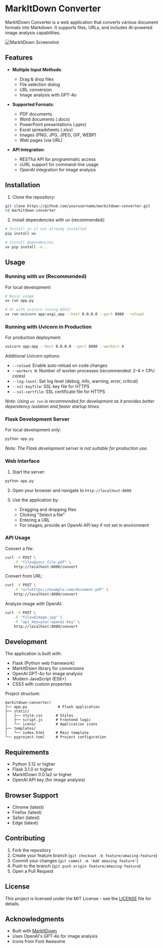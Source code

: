 # MarkItDown Converter

MarkItDown Converter is a web application that converts various document formats into Markdown. It supports files, URLs, and includes AI-powered image analysis capabilities.

![MarkItDown Screenshot](screenshot.png)

## Features

- **Multiple Input Methods**:
  - Drag & drop files
  - File selection dialog
  - URL conversion
  - Image analysis with GPT-4o

- **Supported Formats**:
  - PDF documents
  - Word documents (.docx)
  - PowerPoint presentations (.pptx)
  - Excel spreadsheets (.xlsx)
  - Images (PNG, JPG, JPEG, GIF, WEBP)
  - Web pages (via URL)

- **API Integration**:
  - RESTful API for programmatic access
  - cURL support for command-line usage
  - OpenAI integration for image analysis

## Installation

1. Clone the repository:
```bash
git clone https://github.com/yourusername/markitdown-converter.git
cd markitdown-converter
```

2. Install dependencies with uv (recommended):
```bash
# Install uv if not already installed
pip install uv

# Install dependencies
uv pip install -e .
```

## Usage

### Running with uv (Recommended)

For local development:
```bash
# Basic usage
uv run app.py

# Or with uvicorn (using ASGI)
uv run uvicorn app:asgi_app --host 0.0.0.0 --port 8080 --reload
```

### Running with Uvicorn in Production

For production deployment:
```bash
uvicorn app:app --host 0.0.0.0 --port 8080 --workers 4
```

Additional Uvicorn options:
- `--reload`: Enable auto-reload on code changes
- `--workers N`: Number of worker processes (recommended: 2-4 × CPU cores)
- `--log-level`: Set log level (debug, info, warning, error, critical)
- `--ssl-keyfile`: SSL key file for HTTPS
- `--ssl-certfile`: SSL certificate file for HTTPS

*Note: Using `uv run` is recommended for development as it provides better dependency isolation and faster startup times.*

### Flask Development Server

For local development only:
```bash
python app.py
```

*Note: The Flask development server is not suitable for production use.*

### Web Interface

1. Start the server:
```bash
python app.py
```

2. Open your browser and navigate to `http://localhost:8080`

3. Use the application by:
   - Dragging and dropping files
   - Clicking "Select a file"
   - Entering a URL
   - For images, provide an OpenAI API key if not set in environment

### API Usage

Convert a file:
```bash
curl -X POST \
    -F "file=@your_file.pdf" \
    http://localhost:8080/convert
```

Convert from URL:
```bash
curl -X POST \
    -F "url=https://example.com/document.pdf" \
    http://localhost:8080/convert
```

Analyze image with OpenAI:
```bash
curl -X POST \
    -F "file=@image.jpg" \
    -F "api_key=your-openai-key" \
    http://localhost:8080/convert
```

## Development

The application is built with:
- Flask (Python web framework)
- MarkItDown library for conversions
- OpenAI GPT-4o for image analysis
- Modern JavaScript (ES6+)
- CSS3 with custom properties

Project structure:
```
markitdown-converter/
├── app.py              # Flask application
├── static/
│   ├── style.css      # Styles
│   ├── script.js      # Frontend logic
│   └── icons/         # Application icons
├── templates/
│   └── index.html     # Main template
└── pyproject.toml     # Project configuration
```

## Requirements

- Python 3.12 or higher
- Flask 3.1.0 or higher
- MarkItDown 0.0.1a2 or higher
- OpenAI API key (for image analysis)

## Browser Support

- Chrome (latest)
- Firefox (latest)
- Safari (latest)
- Edge (latest)

## Contributing

1. Fork the repository
2. Create your feature branch (`git checkout -b feature/amazing-feature`)
3. Commit your changes (`git commit -m 'Add amazing feature'`)
4. Push to the branch (`git push origin feature/amazing-feature`)
5. Open a Pull Request

## License

This project is licensed under the MIT License - see the [LICENSE](LICENSE) file for details.

## Acknowledgments

- Built with [MarkItDown](https://github.com/path/to/markitdown)
- Uses OpenAI's GPT-4o for image analysis
- Icons from Font Awesome

